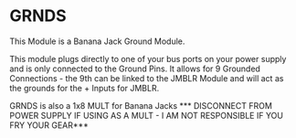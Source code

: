 # GRNDS
This Module is a Banana Jack Ground Module.

This module plugs directly to one of your bus ports on your power supply and is only connected to the Ground Pins.
It allows for 9 Grounded Connections - the 9th can be linked to the JMBLR Module and will act as the grounds for the + Inputs for JMBLR.

GRNDS is also a 1x8 MULT for Banana Jacks
*** DISCONNECT FROM POWER SUPPLY IF USING AS A MULT - I AM NOT RESPONSIBLE IF YOU FRY YOUR GEAR***
